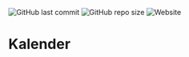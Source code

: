 ![GitHub last commit](https://img.shields.io/github/last-commit/oje-edu/js_kalender) ![GitHub repo size](https://img.shields.io/github/repo-size/oje-edu/js_kalender) ![Website](https://img.shields.io/website?down_color=red&down_message=offline&style=plastic&up_color=lime&up_message=online&url=https%3A%2F%2Fbig-brother.vercel.app/)

# Kalender